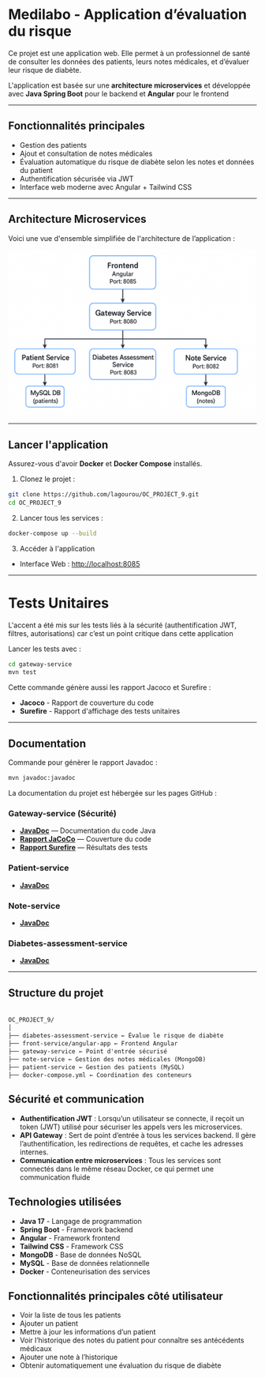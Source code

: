 # Medilabo - Application d’évaluation du risque

Ce projet est une application web. Elle permet à un professionnel de santé de consulter les données des patients, leurs notes médicales, et d’évaluer leur risque de diabète.

L'application est basée sur une **architecture microservices** et développée avec **Java Spring Boot** pour le backend et **Angular** pour le frontend

---

## Fonctionnalités principales

- Gestion des patients
- Ajout et consultation de notes médicales
- Évaluation automatique du risque de diabète selon les notes et données du patient
- Authentification sécurisée via JWT
- Interface web moderne avec Angular + Tailwind CSS

---

## Architecture Microservices

Voici une vue d'ensemble simplifiée de l'architecture de l’application :

![Architecture Microservices](./images/architecture_microservice.png)

---

## Lancer l'application

Assurez-vous d'avoir **Docker** et **Docker Compose** installés.

1. Clonez le projet :

```bash
git clone https://github.com/lagourou/OC_PROJECT_9.git
cd OC_PROJECT_9
```

2. Lancer tous les services :

```bash
docker-compose up --build
```

3. Accéder à l'application

- Interface Web : [http://localhost:8085](http://localhost:8085)

---

# Tests Unitaires

L'accent a été mis sur les tests liés à la sécurité (authentification JWT, filtres, autorisations) car c’est un point critique dans cette application

Lancer les tests avec :

```bash
cd gateway-service
mvn test
```

Cette commande génère aussi les rapport Jacoco et Surefire :

- **Jacoco** - Rapport de couverture du code
- **Surefire** - Rapport d'affichage des tests unitaires

---

## Documentation

Commande pour génèrer le rapport Javadoc :

```bash
mvn javadoc:javadoc
```

La documentation du projet est hébergée sur les pages GitHub :

### Gateway-service (Sécurité)

- [**JavaDoc**](https://lagourou.github.io/OC_PROJECT_9/gateway-service/apidocs/index.html) — Documentation du code Java
- [**Rapport JaCoCo**](https://lagourou.github.io/OC_PROJECT_9/gateway-service/jacoco/index.html) — Couverture du code
- [**Rapport Surefire**](https://lagourou.github.io/OC_PROJECT_9/gateway-service/surefire-report.html) — Résultats des tests

### Patient-service

- [**JavaDoc**](https://lagourou.github.io/OC_PROJECT_9/patient-service/apidocs/index.html)

### Note-service

- [**JavaDoc**](https://lagourou.github.io/OC_PROJECT_9/note-service/apidocs/index.html)

### Diabetes-assessment-service

- [**JavaDoc**](https://lagourou.github.io/OC_PROJECT_9/assessment-service/apidocs/index.html)

---

## Structure du projet

```

OC_PROJECT_9/
│
├── diabetes-assessment-service ← Évalue le risque de diabète
├── front-service/angular-app ← Frontend Angular
├── gateway-service ← Point d'entrée sécurisé
├── note-service ← Gestion des notes médicales (MongoDB)
├── patient-service ← Gestion des patients (MySQL)
├── docker-compose.yml ← Coordination des conteneurs

```

## Sécurité et communication

- **Authentification JWT** : Lorsqu’un utilisateur se connecte, il reçoit un token (JWT) utilisé pour sécuriser les appels vers les microservices.
- **API Gateway** : Sert de point d’entrée à tous les services backend. Il gère l’authentification, les redirections de requêtes, et cache les adresses internes.
- **Communication entre microservices** : Tous les services sont connectés dans le même réseau Docker, ce qui permet une communication fluide

## Technologies utilisées

- **Java 17** - Langage de programmation
- **Spring Boot** - Framework backend
- **Angular** - Framework frontend
- **Tailwind CSS** - Framework CSS
- **MongoDB** - Base de données NoSQL
- **MySQL** - Base de données relationnelle
- **Docker** - Conteneurisation des services

## Fonctionnalités principales côté utilisateur

- Voir la liste de tous les patients
- Ajouter un patient
- Mettre à jour les informations d’un patient
- Voir l’historique des notes du patient pour connaître ses antécédents médicaux
- Ajouter une note à l’historique
- Obtenir automatiquement une évaluation du risque de diabète
